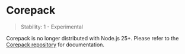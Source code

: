 # Corepack

<!-- introduced_in=v14.19.0 -->

<!-- type=misc -->

<!-- YAML
added:
  - v16.9.0
  - v14.19.0
-->

> Stability: 1 - Experimental

Corepack is no longer distributed with Node.js 25+.
Please refer to the [Corepack repository][] for documentation.

[Corepack repository]: https://github.com/nodejs/corepack
